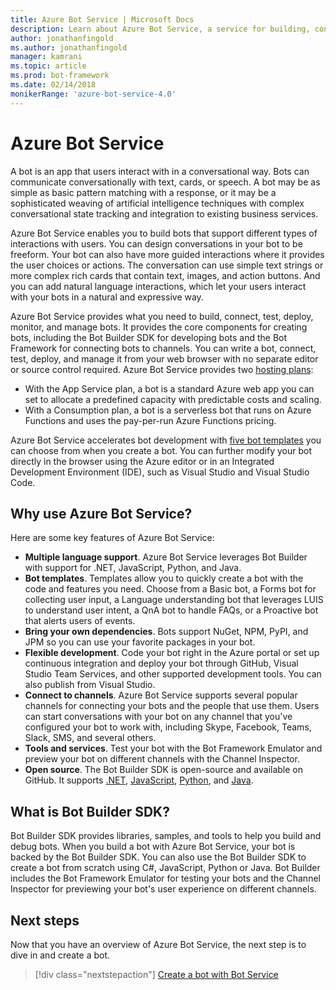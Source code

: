 ```yaml
---
title: Azure Bot Service | Microsoft Docs
description: Learn about Azure Bot Service, a service for building, connecting, testing, deploying, monitoring, and managing bots.
author: jonathanfingold
ms.author: jonathanfingold
manager: kamrani
ms.topic: article
ms.prod: bot-framework
ms.date: 02/14/2018
monikerRange: 'azure-bot-service-4.0'
---
```


# Azure Bot Service
A bot is an app that users interact with in a conversational way. Bots can communicate conversationally with text, cards, or speech. A bot may be as simple as basic pattern matching with a response, or it may be a sophisticated weaving of artificial intelligence techniques with complex conversational state tracking and integration to existing business services.

Azure Bot Service enables you to build bots that support different types of interactions with users. You can design conversations in your bot to be freeform. Your bot can also have more guided interactions where it provides the user choices or actions. The conversation can use simple text strings or more complex rich cards that contain text, images, and action buttons. And you can add natural language interactions, which let your users interact with your bots in a natural and expressive way.

Azure Bot Service provides what you need to build, connect, test, deploy, monitor, and manage bots. It provides the core components for creating bots, including the Bot Builder SDK for developing bots and the Bot Framework for connecting bots to channels.
You can write a bot, connect, test, deploy, and manage it from your web browser with no separate editor or source control required. Azure Bot Service provides two [hosting plans](bot-service-overview-readme.md#hosting-plans):

- With the App Service plan, a bot is a standard Azure web app you can set to allocate a predefined capacity with predictable costs and scaling. 
- With a Consumption plan, a bot is a serverless bot that runs on Azure Functions and uses the pay-per-run Azure Functions pricing.

Azure Bot Service accelerates bot development with [five bot templates](bot-service-templates.md) you can choose from when you create a bot. You can further modify your bot directly in the browser using the Azure editor or in an Integrated Development Environment (IDE), such as Visual Studio and Visual Studio Code.

## Why use Azure Bot Service?
Here are some key features of Azure Bot Service:

- **Multiple language support**. Azure Bot Service leverages Bot Builder with support for .NET, JavaScript, Python, and Java. 
- **Bot templates**. Templates allow you to quickly create a bot with the code and features you need. Choose from a Basic bot, a Forms bot for collecting user input, a Language understanding bot that leverages LUIS to understand user intent, a QnA bot to handle FAQs, or a Proactive bot that alerts users of events.
- **Bring your own dependencies**. Bots support NuGet, NPM, PyPI, and JPM so you can use your favorite packages in your bot.
- **Flexible development**. Code your bot right in the Azure portal or set up continuous integration and deploy your bot through GitHub, Visual Studio Team Services, and other supported development tools. You can also publish from Visual Studio.
- **Connect to channels**. Azure Bot Service supports several popular channels for connecting your bots and the people that use them. Users can start conversations with your bot on any channel that you've configured your bot to work with, including Skype, Facebook, Teams, Slack, SMS, and several others.
- **Tools and services**. Test your bot with the Bot Framework Emulator and preview your bot on different channels with the Channel Inspector.
- **Open source**. The Bot Builder SDK is open-source and available on GitHub. It supports [.NET](https://github.com/microsoft/botbuilder-dotnet), [JavaScript](https://github.com/microsoft/botbuilder-js), [Python](https://github.com/microsoft/botbuilder-python), and [Java](https://github.com/microsoft/botbuilder-java).

## What is Bot Builder SDK?
Bot Builder SDK provides libraries, samples, and tools to help you build and debug bots. When you build a bot with Azure Bot Service, your bot is backed by the Bot Builder SDK. You can also use the Bot Builder SDK to create a bot from scratch using C#, JavaScript, Python or Java. Bot Builder includes the Bot Framework Emulator for testing your bots and the Channel Inspector for previewing your bot's user experience on different channels.

## Next steps
Now that you have an overview of Azure Bot Service, the next step is to dive in and create a bot.

> [!div class="nextstepaction"]
> [Create a bot with Bot Service](#)
